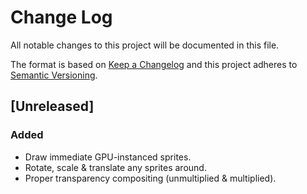 # Change Log
All notable changes to this project will be documented in this file.

The format is based on [Keep a Changelog](http://keepachangelog.com/)
and this project adheres to [Semantic Versioning](http://semver.org/).

## [Unreleased]

### Added
- Draw immediate GPU-instanced sprites.
- Rotate, scale & translate any sprites around.
- Proper transparency compositing (unmultiplied & multiplied).
